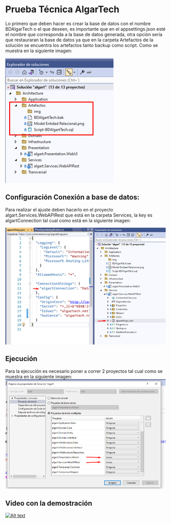 # Prueba Técnica AlgarTech

Lo primero que deben hacer es crear la base de datos con el nombre BDAlgarTech o el que deseen, es importante que en el appsettings.json esté el nombre que corresponda a la base de datos generada, otra opción sería que restauraran la base de datos ya que en la carpeta  Artefactos de la solución se encuentra los artefactos tanto backup como script. Como se muestra en la siguiente imagen:

![This is an image](https://github.com/sixtoromero/PruebaTecnicaAlgarTech/blob/main/Artefactos/img/Artefactos.png)

## Configuración Conexión a base de datos:

Para realizar el ajuste deben hacerlo en el proyecto algart.Services.WebAPIRest que está en la carpeta Services, la key es algartConnection tal cual como está en la siguiente imagen:

![This is an image](https://github.com/sixtoromero/PruebaTecnicaAlgarTech/blob/main/Artefactos/img/Conexion.png)


## Ejecución
Para la ejecución es necesario poner a correr 2 proyectos tal cual como se muestra en la siguiente imagen:
![This is an image](https://github.com/sixtoromero/PruebaTecnicaAlgarTech/blob/main/Artefactos/img/Propiedades-solucion.png)

## Video con la demostración
[![Alt text](https://img.youtube.com/vi/3RFAX3CbSGA/0.jpg)](https://www.youtube.com/watch?v=3RFAX3CbSGA)
